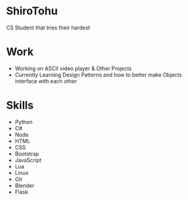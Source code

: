 # ShiroTohu
CS Student that tries their hardest

# Work
 - Working on ASCII video player & Other Projects
 - Currently Learning Design Patterns and how to better make Objects interface with each other

# Skills
 - Python
 - C#
 - Node
 - HTML
 - CSS
 - Bootstrap
 - JavaScript
 - Lua
 - Linux
 - Git
 - Blender
 - Flask

